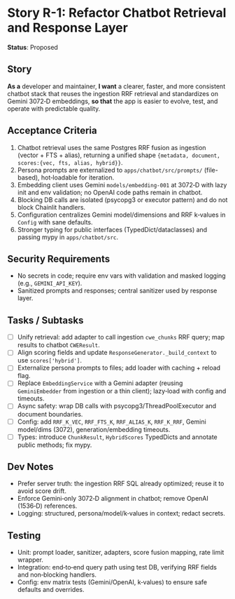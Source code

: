 # Story R-1: Refactor Chatbot Retrieval and Response Layer

**Status**: Proposed

## Story

**As a** developer and maintainer,
**I want** a clearer, faster, and more consistent chatbot stack that reuses the ingestion RRF retrieval and standardizes on Gemini 3072‑D embeddings,
**so that** the app is easier to evolve, test, and operate with predictable quality.

## Acceptance Criteria

1. Chatbot retrieval uses the same Postgres RRF fusion as ingestion (vector + FTS + alias), returning a unified shape `{metadata, document, scores:{vec, fts, alias, hybrid}}`.
2. Persona prompts are externalized to `apps/chatbot/src/prompts/` (file-based), hot‑loadable for iteration.
3. Embedding client uses Gemini `models/embedding-001` at 3072‑D with lazy init and env validation; no OpenAI code paths remain in chatbot.
4. Blocking DB calls are isolated (psycopg3 or executor pattern) and do not block Chainlit handlers.
5. Configuration centralizes Gemini model/dimensions and RRF k‑values in `Config` with sane defaults.
6. Stronger typing for public interfaces (TypedDict/dataclasses) and passing mypy in `apps/chatbot/src`.

## Security Requirements

- No secrets in code; require env vars with validation and masked logging (e.g., `GEMINI_API_KEY`).
- Sanitized prompts and responses; central sanitizer used by response layer.

## Tasks / Subtasks

- [ ] Unify retrieval: add adapter to call ingestion `cwe_chunks` RRF query; map results to chatbot `CWEResult`.
- [ ] Align scoring fields and update `ResponseGenerator._build_context` to use `scores['hybrid']`.
- [ ] Externalize persona prompts to files; add loader with caching + reload flag.
- [ ] Replace `EmbeddingService` with a Gemini adapter (reusing `GeminiEmbedder` from ingestion or a thin client); lazy‑load with config and timeouts.
- [ ] Async safety: wrap DB calls with psycopg3/ThreadPoolExecutor and document boundaries.
- [ ] Config: add `RRF_K_VEC`, `RRF_FTS_K`, `RRF_ALIAS_K`, `RRF_K_RRF`, Gemini model/dims (3072), generation/embedding timeouts.
- [ ] Types: introduce `ChunkResult`, `HybridScores` TypedDicts and annotate public methods; fix mypy.

## Dev Notes

- Prefer server truth: the ingestion RRF SQL already optimized; reuse it to avoid score drift.
- Enforce Gemini‑only 3072‑D alignment in chatbot; remove OpenAI (1536‑D) references.
- Logging: structured, persona/model/k‑values in context; redact secrets.

## Testing

- Unit: prompt loader, sanitizer, adapters, score fusion mapping, rate limit wrapper.
- Integration: end‑to‑end query path using test DB, verifying RRF fields and non‑blocking handlers.
- Config: env matrix tests (Gemini/OpenAI, k‑values) to ensure safe defaults and overrides.
